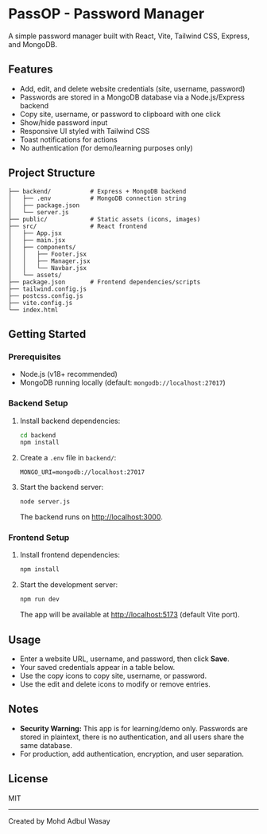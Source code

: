 # PassOP - Password Manager

A simple password manager built with React, Vite, Tailwind CSS, Express, and MongoDB.

## Features

- Add, edit, and delete website credentials (site, username, password)
- Passwords are stored in a MongoDB database via a Node.js/Express backend
- Copy site, username, or password to clipboard with one click
- Show/hide password input
- Responsive UI styled with Tailwind CSS
- Toast notifications for actions
- No authentication (for demo/learning purposes only)

## Project Structure

```
├── backend/           # Express + MongoDB backend
│   ├── .env           # MongoDB connection string
│   ├── package.json
│   └── server.js
├── public/            # Static assets (icons, images)
├── src/               # React frontend
│   ├── App.jsx
│   ├── main.jsx
│   ├── components/
│   │   ├── Footer.jsx
│   │   ├── Manager.jsx
│   │   └── Navbar.jsx
│   └── assets/
├── package.json       # Frontend dependencies/scripts
├── tailwind.config.js
├── postcss.config.js
├── vite.config.js
└── index.html
```

## Getting Started

### Prerequisites

- Node.js (v18+ recommended)
- MongoDB running locally (default: `mongodb://localhost:27017`)

### Backend Setup

1. Install backend dependencies:
   ```sh
   cd backend
   npm install
   ```

2. Create a `.env` file in `backend/`:
   ```
   MONGO_URI=mongodb://localhost:27017
   ```

3. Start the backend server:
   ```sh
   node server.js
   ```
   The backend runs on [http://localhost:3000](http://localhost:3000).

### Frontend Setup

1. Install frontend dependencies:
   ```sh
   npm install
   ```

2. Start the development server:
   ```sh
   npm run dev
   ```
   The app will be available at [http://localhost:5173](http://localhost:5173) (default Vite port).

## Usage

- Enter a website URL, username, and password, then click **Save**.
- Your saved credentials appear in a table below.
- Use the copy icons to copy site, username, or password.
- Use the edit and delete icons to modify or remove entries.

## Notes

- **Security Warning:** This app is for learning/demo only. Passwords are stored in plaintext, there is no authentication, and all users share the same database.
- For production, add authentication, encryption, and user separation.

## License

MIT

---

Created by Mohd Adbul Wasay